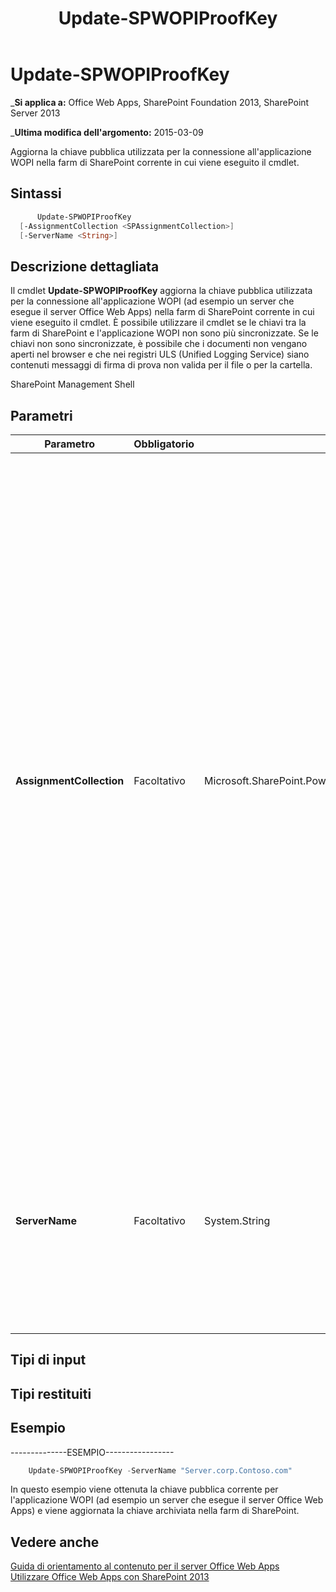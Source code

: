 ﻿---
title: Update-SPWOPIProofKey
TOCTitle: Update-SPWOPIProofKey
ms:assetid: fe7f3a87-082e-4a43-a5f3-7be41d8e91a3
ms:mtpsurl: https://technet.microsoft.com/it-it/library/JJ219460(v=office.15)
ms:contentKeyID: 49652306
ms.date: 12/23/2017
mtps_version: v=office.15
ms.translationtype: HT
---

# Update-SPWOPIProofKey 

_**Si applica a:** Office Web Apps, SharePoint Foundation 2013, SharePoint Server 2013

_**Ultima modifica dell'argomento:** 2015-03-09

Aggiorna la chiave pubblica utilizzata per la connessione all'applicazione WOPI nella farm di SharePoint corrente in cui viene eseguito il cmdlet.

## Sintassi

```PowerShell
      Update-SPWOPIProofKey 
  [-AssignmentCollection <SPAssignmentCollection>] 
  [-ServerName <String>]
```

## Descrizione dettagliata

Il cmdlet **Update-SPWOPIProofKey** aggiorna la chiave pubblica utilizzata per la connessione all'applicazione WOPI (ad esempio un server che esegue il server Office Web Apps) nella farm di SharePoint corrente in cui viene eseguito il cmdlet. È possibile utilizzare il cmdlet se le chiavi tra la farm di SharePoint e l'applicazione WOPI non sono più sincronizzate. Se le chiavi non sono sincronizzate, è possibile che i documenti non vengano aperti nel browser e che nei registri ULS (Unified Logging Service) siano contenuti messaggi di firma di prova non valida per il file o per la cartella.

SharePoint Management Shell

## Parametri


<table>
<colgroup>
<col style="width: 25%" />
<col style="width: 25%" />
<col style="width: 25%" />
<col style="width: 25%" />
</colgroup>
<thead>
<tr class="header">
<th>Parametro</th>
<th>Obbligatorio</th>
<th>Tipo</th>
<th>Descrizione</th>
</tr>
</thead>
<tbody>
<tr class="odd">
<td><p><strong>AssignmentCollection</strong></p></td>
<td><p>Facoltativo</p></td>
<td><p>Microsoft.SharePoint.PowerShell.SPAssignmentCollection</p></td>
<td><p>Consente di gestire gli oggetti ai fini della corretta eliminazione dalla memoria. Oggetti quali <strong>SPWeb</strong> o <strong>SPSite</strong> richiedono quantità di memoria elevate e per utilizzarli negli script Windows PowerShell è necessario gestire la memoria in modo appropriato. Tramite l'oggetto <strong>SPAssignment</strong> è possibile assegnare oggetti a una variabile ed eliminarli quando è necessario liberare memoria. Gli oggetti <strong>SPWeb</strong>, <strong>SPSite</strong> o <strong>SPSiteAdministration</strong> utilizzati vengono automaticamente eliminati dalla memoria se non viene utilizzato un insieme di assegnazioni o il parametro <strong>Global</strong>.</p>

> [!NOTE]
> Quando viene utilizzato il parametro <STRONG>Global</STRONG> tutti gli oggetti vengono memorizzati nell'area di archiviazione globale. Se gli oggetti non vengono utilizzati immediatamente o eliminati dalla memoria tramite il comando <STRONG>Stop-SPAssignment</STRONG>, può verificarsi una condizione di memoria insufficiente.

</td>
</tr>
<tr class="even">
<td><p><strong>ServerName</strong></p></td>
<td><p>Facoltativo</p></td>
<td><p>System.String</p></td>
<td><p>Specifica l'applicazione WOPI da cui ottenere la chiave. L'applicazione può essere un server che esegue il server Office Web Apps. Se questo parametro non viene specificato, verranno aggiornate le chiavi pubbliche per tutte le applicazioni WOPI connesse alla farm di SharePoint corrente.</p></td>
</tr>
</tbody>
</table>


## Tipi di input

## Tipi restituiti

## Esempio

\--------------ESEMPIO-----------------

```PowerShell
    Update-SPWOPIProofKey -ServerName "Server.corp.Contoso.com"
```

In questo esempio viene ottenuta la chiave pubblica corrente per l'applicazione WOPI (ad esempio un server che esegue il server Office Web Apps) e viene aggiornata la chiave archiviata nella farm di SharePoint.

## Vedere anche


[Guida di orientamento al contenuto per il server Office Web Apps](content-roadmap-for-office-web-apps-server.md)  
[Utilizzare Office Web Apps con SharePoint 2013](use-office-web-apps-with-sharepoint-2013.md)  
  

[](use-office-web-apps-with-sharepoint-2013.md)

